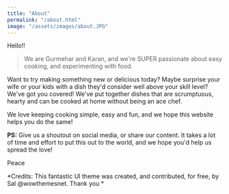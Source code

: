 ```yaml
---
title: "About"
permalink: "/about.html"
image: "/assets/images/about.JPG"
---
```


Hello!!

> We are Gurmehar and Karan, and we're SUPER passionate about easy cooking, and experimenting with food. 

Want to try making something new or delicious today? Maybe surprise your wife or your kids with a dish they'd consider well above your skill level? We've got you covered! We've put together dishes that are scrumptuous, hearty and can be cooked at home without being an ace chef. 

We love keeping cooking simple, easy and fun, and we hope this website helps you do the same! 

**PS:** Give us a shoutout on social media, or share our content. It takes a lot of time and effort to put this out to the world, and we hope you'd help us spread the love!

Peace 
<i class="fa fa-hand-peace"></i>







<div class="small text-muted">*Credits: This fantastic UI theme was created, and contributed, for free, by Sal @wowthemesnet. Thank you <i class="fas fa-coffee"></i>* </div>
